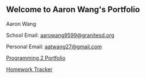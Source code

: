 ## Welcome to Aaron Wang's Portfolio

Aaron Wang

School Email: [aarowang9599@granitesd.org](mailto:aarowang9599@granitesd.org)

Personal Email: [aatwang27@gmail.com](mailto:aatwang27@gmail.com)

[Programming 2 Portfolio](https://aawang27.github.io/ProgrammingPortfolio)

[Homework Tracker](https://aawang27.github.io/HomeworkTracker)
